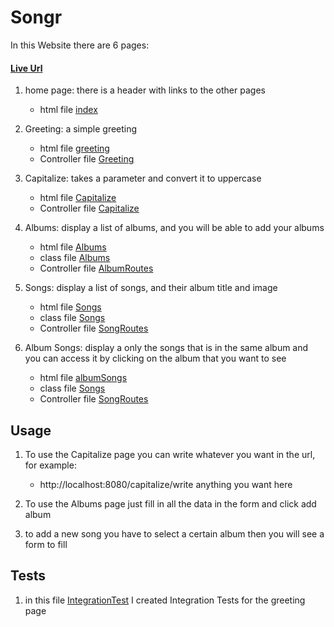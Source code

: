 # Songr

In this Website there are 6 pages:

#### [Live Url](https://songr-ms.herokuapp.com/)

1. home page: there is a header with links to the other pages
    - html file [index](src/main/resources/static/index.html)
1. Greeting: a simple greeting
    - html file [greeting](src/main/resources/templates/greeting.html)
    - Controller file [Greeting](src/main/java/com/example/songr/Greeting.java)
1. Capitalize: takes a parameter and convert it to uppercase
    - html file [Capitalize](src/main/resources/templates/capitalize.html)
    - Controller file [Capitalize](src/main/java/com/example/songr/Capitalize.java)
1. Albums: display a list of albums, and you will be able to add your albums
    - html file [Albums](src/main/resources/templates/albums.html)
    - class file [Albums](src/main/java/com/example/songr/domain/Album.java)
   - Controller file [AlbumRoutes](src/main/java/com/example/songr/routes/AlbumRoutes.java)
   
1. Songs: display a list of songs, and their album title and image
   - html file [Songs](src/main/resources/templates/songs.html)
   - class file [Songs](src/main/java/com/example/songr/domain/Song.java)
   - Controller file [SongRoutes](src/main/java/com/example/songr/routes/SongRoutes.java)
   
1. Album Songs: display a only the songs that is in the same album and you can access it by clicking on the album that you want to see
   - html file [albumSongs](src/main/resources/templates/albumSongs.html)
   - class file [Songs](src/main/java/com/example/songr/domain/Song.java)
   - Controller file [SongRoutes](src/main/java/com/example/songr/routes/SongRoutes.java)
   
## Usage

1. To use the Capitalize page you can write whatever you want in the url, for example:
   - http://localhost:8080/capitalize/write anything you want here
   
1. To use the Albums page just fill in all the data in the form and click add album
1. to add a new song you have to select a certain album then you will see a form to fill 

## Tests

1. in this file [IntegrationTest](src/test/java/com/example/songr/IntegrationTest.java) I created Integration Tests for the greeting page